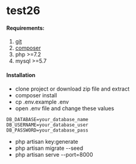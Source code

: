 # test26

#### Requirements: 
1. [git](https://git-scm.com/downloads)
2. [composer](https://getcomposer.org/download/)
5. php >=7.2
6. mysql >=5.7

#### Installation

- clone project or download zip file and extract
- composer install
- cp .env.example .env
- open .env file and change these values
```
DB_DATABASE=your_database_name
DB_USERNAME=your_database_user
DB_PASSWORD=your_database_pass
```
- php artisan key:generate
- php artisan migrate --seed
- php artisan serve --port=8000

